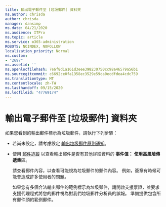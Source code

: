 ```yaml
---
title: 輸出電子郵件至 [垃圾郵件] 資料夾
ms.author: chrisda
author: chrisda
manager: dansimp
ms.date: 04/21/2020
ms.audience: ITPro
ms.topic: article
ms.service: o365-administration
ROBOTS: NOINDEX, NOFOLLOW
localization_priority: Normal
ms.custom:
- "2697"
ms.assetid: ''
ms.openlocfilehash: 7e6f8d1a161d3eee398230750cc98a46579a56b1
ms.sourcegitcommit: c6692ce0fa1358ec3529e59ca0ecdfdea4cdc759
ms.translationtype: MT
ms.contentlocale: zh-TW
ms.lasthandoff: 09/15/2020
ms.locfileid: "47769174"
---
```

# <a name="outbound-email-to-junk-email-folder"></a>輸出電子郵件至 [垃圾郵件] 資料夾

如果您看到的輸出郵件標示為垃圾郵件，請執行下列步驟：

- 若尚未設定，請考慮設定 [輸出垃圾郵件原則通知](https://docs.microsoft.com/microsoft-365/security/office-365-security/configure-the-outbound-spam-policy)。

- 使用 [郵件追蹤](https://docs.microsoft.com/microsoft-365/security/office-365-security/message-trace-scc) 以查看輸出郵件是否有其他詳細資料的 **事件值：** **使用高風險傳遞集**區。

  請查看郵件內容，以查看可能視為垃圾郵件的郵件內容。 例如，簽章有時候可能會造成許多使用者的問題。

  如果您有多個合法輸出郵件的範例標示為垃圾郵件，請開啟支援票證，並要求支援代理程式將您的郵件視為對我們垃圾郵件分析員的誤報。 準備提供包含所有郵件頭的範例郵件。
